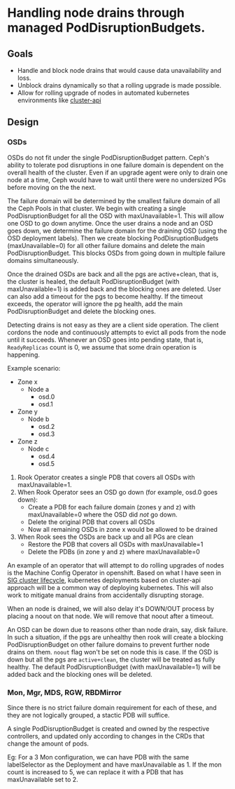# Handling node drains through managed PodDisruptionBudgets.

## Goals

- Handle and block node drains that would cause data unavailability and loss.
- Unblock drains dynamically so that a rolling upgrade is made possible.
- Allow for rolling upgrade of nodes in automated kubernetes environments like [cluster-api](https://github.com/kubernetes-sigs/cluster-api)



## Design

### OSDs

OSDs do not fit under the single PodDisruptionBudget pattern. Ceph's ability to tolerate pod disruptions in one failure domain is dependent on the overall health of the cluster.
Even if an upgrade agent were only to drain one node at a time, Ceph would have to wait until there were no undersized PGs before moving on the the next.

The failure domain will be determined by the smallest failure domain of all the Ceph Pools in that cluster.
We begin with creating a single PodDisruptionBudget for all the OSD with maxUnavailable=1. This will allow one OSD to go down anytime. Once the user drains a node and an OSD goes down, we determine the failure domain for the draining OSD (using the OSD deployment labels). Then we create blocking PodDisruptionBudgets (maxUnavailable=0) for all other failure domains and delete the main PodDisruptionBudget. This blocks OSDs from going down in multiple failure domains simultaneously.

Once the drained OSDs are back and all the pgs are active+clean, that is, the cluster is healed, the default PodDisruptionBudget (with maxUnavailable=1) is added back and the blocking ones are deleted. User can also add a timeout for the pgs to become healthy. If the timeout exceeds, the operator will ignore the pg health, add the main PodDisruptionBudget and delete the blocking ones.

Detecting drains is not easy as they are a client side operation. The client cordons the node and continuously attempts to evict all pods from the node until it succeeds. Whenever an OSD goes into pending state, that is, `ReadyReplicas` count is 0, we assume that some drain operation is happening.

Example scenario:

- Zone x
  - Node a
    - osd.0
    - osd.1
- Zone y
  - Node b
    - osd.2
    - osd.3
- Zone z
  - Node c
    - osd.4
    - osd.5

1. Rook Operator creates a single PDB that covers all OSDs with maxUnavailable=1.
2. When Rook Operator sees an OSD go down (for example, osd.0 goes down):
   - Create a PDB for each failure domain (zones y and z) with maxUnavailable=0 where the OSD did *not* go down.
   - Delete the original PDB that covers all OSDs
   - Now all remaining OSDs in zone x would be allowed to be drained
3. When Rook sees the OSDs are back up and all PGs are clean
   - Restore the PDB that covers all OSDs with maxUnavailable=1
   - Delete the PDBs (in zone y and z) where maxUnavailable=0

An example of an operator that will attempt to do rolling upgrades of nodes is the Machine Config Operator in openshift. Based on what I have seen in
[SIG cluster lifecycle](https://github.com/kubernetes/community/tree/master/sig-cluster-lifecycle), kubernetes deployments based on cluster-api approach will be
a common way of deploying kubernetes. This will also work to mitigate manual drains from accidentally disrupting storage.

When an node is drained, we will also delay it's DOWN/OUT process by placing a noout on that node. We will remove that noout after a timeout.

An OSD can be down due to reasons other than node drain, say, disk failure. In such a situation, if the pgs are unhealthy then rook will create a blocking PodDisruptionBudget on other failure domains to prevent further node drains on them. `noout` flag won't be set on node this is case. If the OSD is down but all the pgs are `active+clean`, the cluster will be treated as fully healthy. The default PodDisruptionBudget (with maxUnavailable=1) will be added back and the blocking ones will be deleted.

### Mon, Mgr, MDS, RGW, RBDMirror

Since there is no strict failure domain requirement for each of these, and they are not logically grouped, a stactic PDB will suffice.

A single PodDisruptionBudget is created and owned by the respective controllers, and updated only according to changes in the CRDs that change the amount of pods.

Eg: For a 3 Mon configuration, we can have PDB with the same labelSelector as the Deployment and have maxUnavailable as 1.
If the mon count is increased to 5, we can replace it with a PDB that has maxUnavailable set to 2.
